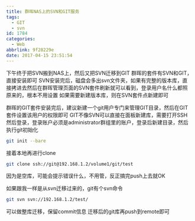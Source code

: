 ```yaml
---
title: 群晖NAS上的SVN和GIT服务
tags:
  - GIT
  - svn
id: 1784
categories:
  - Web
abbrlink: 9f28229e
date: 2017-04-15 23:51:54
---
```

下午终于把SVN搬到NAS上，然后又把SVN迁移到GIT
群晖的套件有SVN和GIT，直接安装即可
SVN安装完后，磁盘会多出svn文件夹，如果有完整的版本库，直接拷进去然后在群晖管理页面的SVN套件刷新就可以看到，登录用户名什么都照原来的，根本不用设置
如果需要新建版本库，则在SVN套件点新建即可

群晖的GIT套件安装完后，建议新建一个git用户专门来管理GIT目录，然后在GIT套件设置该用户的权限即可
GIT不像SVN可以直接在面板新建库，需要打开SSH然后登录，登录账户必须是administrator群组里的账户，登录后新建目录，然后执行git初始化
```sh
git init --bare
```
<!--more-->
接着本地再进行clone
```sh
git clone ssh://git@192.168.1.2/volume1/git/test
```
因为是空库，可能会提示错误什么，不用管，反正搞完push上去就OK

如果跟我一样是从svn迁移过来的，git有个svn命令
```sh
git svn svn://192.168.1.2/test/
```
可以做整库迁移，保留commit信息
迁移后的git库再push到remote即可